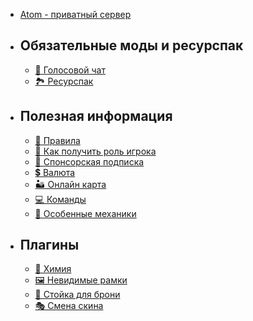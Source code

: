 - [Atom - приватный сервер](/wiki/)
- ## Обязательные моды и ресурспак
    - [🎤 Голосовой чат](/wiki/require/voicechat)
    - [🏞 Ресурспак](/wiki/require/resourcepack)
- ## Полезная информация
    - [📕 Правила](/wiki/useful/rules)
    - [👤 Как получить роль игрока](/wiki/useful/getrole)
    - [🔶 Спонсорская подписка](/wiki/useful/sponsor)
    - [💲 Валюта](/wiki/useful/currency)
    - [🏜 Онлайн карта](/wiki/useful/dynmap)
    - [💻 Команды](/wiki/useful/commands)
    - [🔧 Особенные механики](/wiki/useful/specialfeatures)
- ## Плагины
    - [🧪 Химия](/wiki/plugins/chemistry)
    - [🖼 Невидимые рамки](/wiki/plugins/invisframe)
    - [👕 Стойка для брони](/wiki/plugins/armorstand)
    - [🎭 Смена скина](/wiki/plugins/skins)

